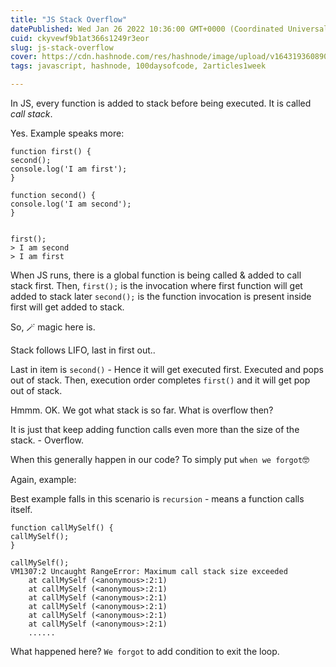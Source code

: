 ```yaml
---
title: "JS Stack Overflow"
datePublished: Wed Jan 26 2022 10:36:00 GMT+0000 (Coordinated Universal Time)
cuid: ckyvewf9b1at366s1249r3eor
slug: js-stack-overflow
cover: https://cdn.hashnode.com/res/hashnode/image/upload/v1643193608902/LXFoezi4Z.png
tags: javascript, hashnode, 100daysofcode, 2articles1week

---
```


In JS, every function is added to stack before being executed. It is called *call stack*.

Yes. Example speaks more:

```
function first() {
second();
console.log('I am first');
}

function second() {
console.log('I am second');
}


first();
> I am second
> I am first
```

When JS runs, there is a global function is being called & added to call stack first. Then, `first();` is the invocation where first function will get added to stack later `second();` is the function invocation is present inside first will get added to stack.

So, 🪄 magic here is.

Stack follows LIFO, last in first out..

Last in item is `second()` - Hence it will get executed first. Executed and pops out of stack.
Then, execution order completes `first()` and it will get pop out of stack.

Hmmm. OK. We got what stack is so far. What is overflow then?

It is just that keep adding function calls even more than the size of the stack. - Overflow.

When this generally happen in our code? To simply put `when we forgot`&#129299;

Again, example:

Best example falls in this scenario is `recursion` - means a function calls itself.

```
function callMySelf() {
callMySelf();
}

callMySelf();
VM1307:2 Uncaught RangeError: Maximum call stack size exceeded
    at callMySelf (<anonymous>:2:1)
    at callMySelf (<anonymous>:2:1)
    at callMySelf (<anonymous>:2:1)
    at callMySelf (<anonymous>:2:1)
    at callMySelf (<anonymous>:2:1)
    at callMySelf (<anonymous>:2:1)
    ......
```
What happened here? `We forgot` to add condition to exit the loop.




